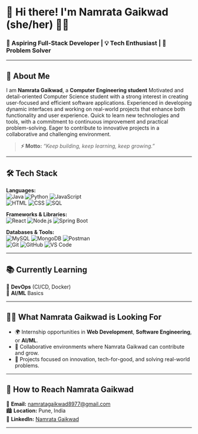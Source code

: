 # 👋 Hi there! I'm **Namrata Gaikwad** (she/her) 👩‍💻  
### 🚀 Aspiring Full-Stack Developer | 💡 Tech Enthusiast | 🎯 Problem Solver  

---

## 🌸 About Me  
I am **Namrata Gaikwad**, a **Computer Engineering student** Motivated and detail-oriented Computer Science student with a strong interest in creating user-focused and efficient software applications. Experienced in developing dynamic interfaces and working on real-world projects that enhance both functionality and user experience. Quick to learn new technologies and tools, with a commitment to continuous improvement and practical problem-solving. Eager to contribute to innovative projects in a collaborative and challenging environment.

> **⚡ Motto:** _“Keep building, keep learning, keep growing.”_

---

## 🛠️ Tech Stack  
**Languages:**  
![Java](https://img.shields.io/badge/-Java-orange?style=flat-square&logo=java) ![Python](https://img.shields.io/badge/-Python-yellow?style=flat-square&logo=python) ![JavaScript](https://img.shields.io/badge/-JavaScript-black?style=flat-square&logo=javascript)  
![HTML](https://img.shields.io/badge/-HTML5-E34F26?style=flat-square&logo=html5) ![CSS](https://img.shields.io/badge/-CSS3-1572B6?style=flat-square&logo=css3) ![SQL](https://img.shields.io/badge/-SQL-blue?style=flat-square&logo=sqlite)

**Frameworks & Libraries:**  
![React](https://img.shields.io/badge/-React-61DAFB?style=flat-square&logo=react) ![Node.js](https://img.shields.io/badge/-Node.js-339933?style=flat-square&logo=node.js) ![Spring Boot](https://img.shields.io/badge/-SpringBoot-brightgreen?style=flat-square&logo=spring)

**Databases & Tools:**  
![MySQL](https://img.shields.io/badge/-MySQL-blue?style=flat-square&logo=mysql) ![MongoDB](https://img.shields.io/badge/-MongoDB-brightgreen?style=flat-square&logo=mongodb) ![Postman](https://img.shields.io/badge/-Postman-orange?style=flat-square&logo=postman)  
![Git](https://img.shields.io/badge/-Git-F05032?style=flat-square&logo=git) ![GitHub](https://img.shields.io/badge/-GitHub-181717?style=flat-square&logo=github) ![VS Code](https://img.shields.io/badge/-VSCode-007ACC?style=flat-square&logo=visual-studio-code)

---

## 📚 Currently Learning  
🌟 **DevOps** (CI/CD, Docker)  
🌟 **AI/ML** Basics  

---

## 👩‍💼 What Namrata Gaikwad is Looking For  
- 🌍 Internship opportunities in **Web Development**, **Software Engineering**, or **AI/ML**.  
- 🤝 Collaborative environments where Namrata Gaikwad can contribute and grow.  
- 🔧 Projects focused on innovation, tech-for-good, and solving real-world problems.

---

## 💌 How to Reach Namrata Gaikwad  
📧 **Email:** namratagaikwad8977@gmail.com  
🏙️ **Location:** Pune, India  
💼 **LinkedIn:** [Namrata Gaikwad](https://www.linkedin.com/in/namrata-gaikwad-5039152a1/ )  


---
